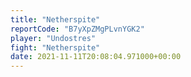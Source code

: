```yaml
---
title: "Netherspite"
reportCode: "B7yXpZMgPLvnYGK2"
player: "Undostres"
fight: "Netherspite"
date: 2021-11-11T20:08:04.971000+00:00
---
```


